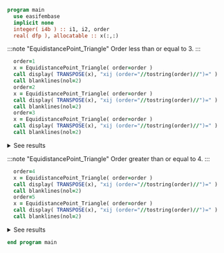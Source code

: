 ```fortran
program main
  use easifembase
  implicit none
  integer( i4b ) :: i1, i2, order
  real( dfp ), allocatable :: x(:,:)
```

:::note "EquidistancePoint_Triangle"
Order less than or equal to 3.
:::

```fortran
  order=1
  x = EquidistancePoint_Triangle( order=order )
  call display( TRANSPOSE(x), "xij (order="//tostring(order)//")=" )
  call blanklines(nol=2)
  order=2
  x = EquidistancePoint_Triangle( order=order )
  call display( TRANSPOSE(x), "xij (order="//tostring(order)//")=" )
  call blanklines(nol=2)
  order=3
  x = EquidistancePoint_Triangle( order=order )
  call display( TRANSPOSE(x), "xij (order="//tostring(order)//")=" )
  call blanklines(nol=2)
```

<details>
<summary>See results</summary>
<div>

xij (order=1)=

| x1      | x2      | x3      |
|---------|---------|---------|
| 0.00000 | 0.00000 | 0.00000 |
| 1.00000 | 0.00000 | 0.00000 |
| 0.00000 | 1.00000 | 0.00000 |

xij (order=2)=

| x1      | x2      | x3      |
|---------|---------|---------|
| 0.00000 | 0.00000 | 0.00000 |
| 1.00000 | 0.00000 | 0.00000 |
| 0.00000 | 1.00000 | 0.00000 |
| 0.50000 | 0.00000 | 0.00000 |
| 0.50000 | 0.50000 | 0.00000 |
| 0.00000 | 0.50000 | 0.00000 |

xij (order=3)=

| x1      | x2      | x3      |
|---------|---------|---------|
| 0.00000 | 0.00000 | 0.00000 |
| 1.00000 | 0.00000 | 0.00000 |
| 0.00000 | 1.00000 | 0.00000 |
| 0.33333 | 0.00000 | 0.00000 |
| 0.66667 | 0.00000 | 0.00000 |
| 0.66667 | 0.33333 | 0.00000 |
| 0.33333 | 0.66667 | 0.00000 |
| 0.00000 | 0.66667 | 0.00000 |
| 0.00000 | 0.33333 | 0.00000 |
| 0.33333 | 0.33333 | 0.00000 |

</div>
</details>

:::note "EquidistancePoint_Triangle"
Order greater than or equal to 4.
:::

```fortran
  order=4
  x = EquidistancePoint_Triangle( order=order )
  call display( TRANSPOSE(x), "xij (order="//tostring(order)//")=" )
  call blanklines(nol=2)
  order=5
  x = EquidistancePoint_Triangle( order=order )
  call display( TRANSPOSE(x), "xij (order="//tostring(order)//")=" )
  call blanklines(nol=2)
```

<details>
<summary>See results</summary>
<div>

xij (order=4)=

| x1      | x2      | x3      |
|---------|---------|---------|
| 0.00000 | 0.00000 | 0.00000 |
| 1.00000 | 0.00000 | 0.00000 |
| 0.00000 | 1.00000 | 0.00000 |
| 0.25000 | 0.00000 | 0.00000 |
| 0.50000 | 0.00000 | 0.00000 |
| 0.75000 | 0.00000 | 0.00000 |
| 0.75000 | 0.25000 | 0.00000 |
| 0.50000 | 0.50000 | 0.00000 |
| 0.25000 | 0.75000 | 0.00000 |
| 0.00000 | 0.75000 | 0.00000 |
| 0.00000 | 0.50000 | 0.00000 |
| 0.00000 | 0.25000 | 0.00000 |
| 0.25000 | 0.25000 | 0.00000 |
| 0.50000 | 0.25000 | 0.00000 |
| 0.25000 | 0.50000 | 0.00000 |

xij (order=5)=

| x1      | x2      | x3      |
|---------|---------|---------|
| 0.00000 | 0.00000 | 0.00000 |
| 1.00000 | 0.00000 | 0.00000 |
| 0.00000 | 1.00000 | 0.00000 |
| 0.20000 | 0.00000 | 0.00000 |
| 0.40000 | 0.00000 | 0.00000 |
| 0.60000 | 0.00000 | 0.00000 |
| 0.80000 | 0.00000 | 0.00000 |
| 0.80000 | 0.20000 | 0.00000 |
| 0.60000 | 0.40000 | 0.00000 |
| 0.40000 | 0.60000 | 0.00000 |
| 0.20000 | 0.80000 | 0.00000 |
| 0.00000 | 0.80000 | 0.00000 |
| 0.00000 | 0.60000 | 0.00000 |
| 0.00000 | 0.40000 | 0.00000 |
| 0.00000 | 0.20000 | 0.00000 |
| 0.20000 | 0.20000 | 0.00000 |
| 0.60000 | 0.20000 | 0.00000 |
| 0.20000 | 0.60000 | 0.00000 |
| 0.40000 | 0.20000 | 0.00000 |
| 0.40000 | 0.40000 | 0.00000 |
| 0.20000 | 0.40000 | 0.00000 |

</div>
</details>

```fortran
end program main
```
